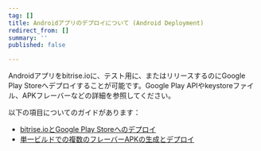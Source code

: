 ```yaml
---
tag: []
title: Androidアプリのデプロイについて (Android Deployment)
redirect_from: []
summary: ''
published: false

---
```

Androidアプリをbitrise.ioに、テスト用に、またはリリースするのにGoogle Play Storeへデプロイすることが可能です。Google Play APIやkeystoreファイル、APKフレーバーなどの詳細を参照してください。

以下の項目についてのガイドがあります：

* [bitrise.ioとGoogle Play Storeへのデプロイ](/jp/deploy/android-deploy/deploying-android-apps/)
* [単一ビルドでの複数のフレーバーAPKの生成とデプロイ]()